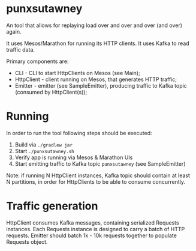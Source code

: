 # punxsutawney
An tool that allows for replaying load over and over and over (and over) again.

It uses Mesos/Marathon for running its HTTP clients.
It uses Kafka to read traffic data.

Primary components are:
- CLI - CLI to start HttpClients on Mesos (see Main);
- HttpClient - client running on Mesos, that generates HTTP traffic;
- Emitter - emitter (see SampleEmitter), producing traffic to Kafka topic (consumed by HttpClient(s));

# Running
In order to run the tool following steps should be executed:
1. Build via `./gradlew jar`
2. Start `./punxsutawney.sh`
3. Verify app is running via Mesos & Marathon UIs
4. Start emitting traffic to Kafka topic `punxsutawney` (see SampleEmitter)

Note: if running N HttpClient instances, Kafka topic should contain at least N partitions,
in order for HttpClients to be able to consume concurrently.

# Traffic generation
HttpClient consumes Kafka messages, containing serialized Requests instances.
Each Requests instance is designed to carry a batch of HTTP requests.
Emitter should batch 1k - 10k requests together to populate Requests object.